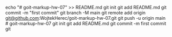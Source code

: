 echo "# goit-markup-hw-07" >> README.md git init git add README.md git commit -m "first commit" git
branch -M main git remote add origin git@github.com:WojtekHerec/goit-markup-hw-07.git git push -u
origin main
#   g o i t - m a r k u p - h w - 0 7  
 g i t  
 i n i t  
 g i t  
 a d d  
 R E A D M E . m d  
 g i t  
 c o m m i t  
 - m  
 f i r s t   c o m m i t  
 g i t  
 
